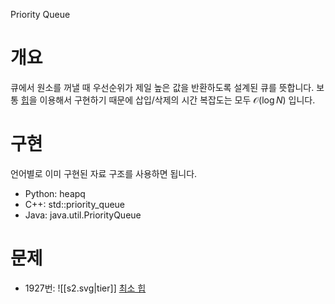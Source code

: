 Priority Queue
# 개요
큐에서 원소를 꺼낼 때 우선순위가 제일 높은 값을 반환하도록 설계된 큐를 뜻합니다. 보통 [힙](https://ko.wikipedia.org/wiki/%ED%9E%99_(%EC%9E%90%EB%A3%8C_%EA%B5%AC%EC%A1%B0))을 이용해서 구현하기 때문에 삽입/삭제의 시간 복잡도는 모두 $\mathcal{O}(\log N)$ 입니다.
# 구현
언어별로 이미 구현된 자료 구조를 사용하면 됩니다.
- Python: heapq
- C++: std::priority_queue
- Java: java.util.PriorityQueue
# 문제
- 1927번: ![[s2.svg|tier]] [최소 힙](https://www.acmicpc.net/problem/1927)